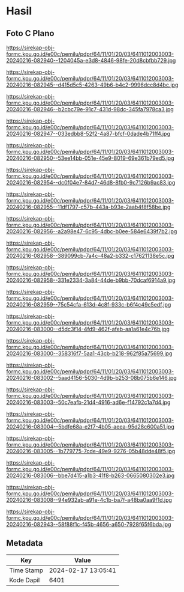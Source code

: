 # Hasil

## Foto C Plano

https://sirekap-obj-formc.kpu.go.id/e00c/pemilu/pdpr/64/11/01/20/03/6411012003003-20240216-082940--1204045a-e3d8-4846-98fe-20d8cbfbb729.jpg

https://sirekap-obj-formc.kpu.go.id/e00c/pemilu/pdpr/64/11/01/20/03/6411012003003-20240216-082945--d415d5c5-4263-49b6-b4c2-9996dcc8d4bc.jpg

https://sirekap-obj-formc.kpu.go.id/e00c/pemilu/pdpr/64/11/01/20/03/6411012003003-20240216-082946--b2cbc79e-91c7-431d-98dc-345fa7978ca3.jpg

https://sirekap-obj-formc.kpu.go.id/e00c/pemilu/pdpr/64/11/01/20/03/6411012003003-20240216-082947--033edbb8-52f2-4a87-bfcf-0dade4b71ff4.jpg

https://sirekap-obj-formc.kpu.go.id/e00c/pemilu/pdpr/64/11/01/20/03/6411012003003-20240216-082950--53ee14bb-051e-45e9-8019-69e361b79ed5.jpg

https://sirekap-obj-formc.kpu.go.id/e00c/pemilu/pdpr/64/11/01/20/03/6411012003003-20240216-082954--dc0f04e7-84d7-46d8-8fb0-9c7126b9ac83.jpg

https://sirekap-obj-formc.kpu.go.id/e00c/pemilu/pdpr/64/11/01/20/03/6411012003003-20240216-082955--11df1797-c57b-443a-b93e-2aab4f8f58be.jpg

https://sirekap-obj-formc.kpu.go.id/e00c/pemilu/pdpr/64/11/01/20/03/6411012003003-20240216-082956--a2a98e47-6c95-4dbc-b0ee-584e6439f7b2.jpg

https://sirekap-obj-formc.kpu.go.id/e00c/pemilu/pdpr/64/11/01/20/03/6411012003003-20240216-082958--389099cb-7a4c-48a2-b332-c17621138e5c.jpg

https://sirekap-obj-formc.kpu.go.id/e00c/pemilu/pdpr/64/11/01/20/03/6411012003003-20240216-082958--331e2334-3a84-44de-b9bb-70dcaf6914a9.jpg

https://sirekap-obj-formc.kpu.go.id/e00c/pemilu/pdpr/64/11/01/20/03/6411012003003-20240216-082959--75c54cfa-613d-4c8f-933c-b6f4c49c5edf.jpg

https://sirekap-obj-formc.kpu.go.id/e00c/pemilu/pdpr/64/11/01/20/03/6411012003003-20240216-083000--d5dc3f14-4fd9-462f-afeb-aa1a61e4c76b.jpg

https://sirekap-obj-formc.kpu.go.id/e00c/pemilu/pdpr/64/11/01/20/03/6411012003003-20240216-083000--358316f7-5aa1-43cb-b218-962f85a75699.jpg

https://sirekap-obj-formc.kpu.go.id/e00c/pemilu/pdpr/64/11/01/20/03/6411012003003-20240216-083002--5aad4156-5030-4d9b-b253-08b075b6e146.jpg

https://sirekap-obj-formc.kpu.go.id/e00c/pemilu/pdpr/64/11/01/20/03/6411012003003-20240216-083003--50c7eafb-21d4-4916-ad6e-f14792c1a7d4.jpg

https://sirekap-obj-formc.kpu.go.id/e00c/pemilu/pdpr/64/11/01/20/03/6411012003003-20240216-083004--5bdfe68a-e2f7-4b05-aeea-95d28c600a51.jpg

https://sirekap-obj-formc.kpu.go.id/e00c/pemilu/pdpr/64/11/01/20/03/6411012003003-20240216-083005--1b779775-7cde-49e9-9276-05b48dde48f5.jpg

https://sirekap-obj-formc.kpu.go.id/e00c/pemilu/pdpr/64/11/01/20/03/6411012003003-20240216-083006--bbe7d415-a1b3-41f8-b263-0665080302e3.jpg

https://sirekap-obj-formc.kpu.go.id/e00c/pemilu/pdpr/64/11/01/20/03/6411012003003-20240216-083008--94e932ab-a91e-4c1b-ba7f-a48ba0aa9f1d.jpg

https://sirekap-obj-formc.kpu.go.id/e00c/pemilu/pdpr/64/11/01/20/03/6411012003003-20240216-082943--58f88f1c-f45b-4656-a650-7928f65f6bda.jpg


## Metadata

| Key        | Value               |
| ---------- | ------------------- |
| Time Stamp | 2024-02-17 13:05:41 |
| Kode Dapil | 6401                |



